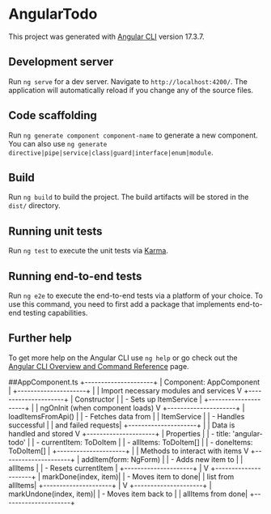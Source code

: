 # AngularTodo

This project was generated with [Angular CLI](https://github.com/angular/angular-cli) version 17.3.7.

## Development server

Run `ng serve` for a dev server. Navigate to `http://localhost:4200/`. The application will automatically reload if you change any of the source files.

## Code scaffolding

Run `ng generate component component-name` to generate a new component. You can also use `ng generate directive|pipe|service|class|guard|interface|enum|module`.

## Build

Run `ng build` to build the project. The build artifacts will be stored in the `dist/` directory.

## Running unit tests

Run `ng test` to execute the unit tests via [Karma](https://karma-runner.github.io).

## Running end-to-end tests

Run `ng e2e` to execute the end-to-end tests via a platform of your choice. To use this command, you need to first add a package that implements end-to-end testing capabilities.

## Further help

To get more help on the Angular CLI use `ng help` or go check out the [Angular CLI Overview and Command Reference](https://angular.io/cli) page.


##AppComponent.ts
+---------------------+
| Component: AppComponent |
+---------------------+
        |
        | Import necessary modules and services
        V
+---------------------+
| Constructor          |
| - Sets up ItemService |
+---------------------+
        |
        | ngOnInit (when component loads)
        V
+---------------------+
| loadItemsFromApi()  |
| - Fetches data from |
|   ItemService        |
| - Handles successful |
|   and failed requests|
+---------------------+
        |
        | Data is handled and stored
        V
+---------------------+
| Properties          |
| - title: 'angular-todo' |
| - currentItem: ToDoItem |
| - allItems: ToDoItem[] |
| - doneItems: ToDoItem[] |
+---------------------+
        |
        | Methods to interact with items
        V
+---------------------+
| addItem(form: NgForm) |
| - Adds new item to  |
|   allItems           |
| - Resets currentItem |
+---------------------+
        |
        V
+---------------------+
| markDone(index, item)|
| - Moves item to done|
|   list from allItems|
+---------------------+
        |
        V
+---------------------+
| markUndone(index, item)|
| - Moves item back to |
|   allItems from done|
+---------------------+

